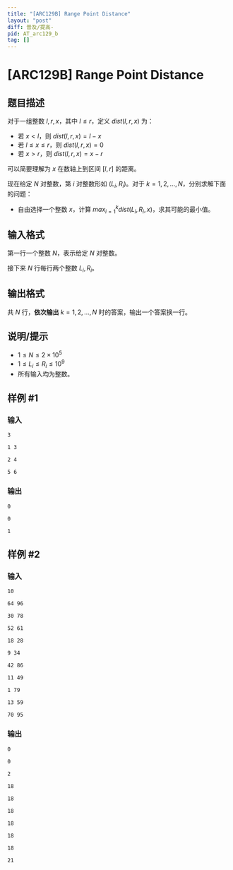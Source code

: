 ```yaml
---
title: "[ARC129B] Range Point Distance"
layout: "post"
diff: 普及/提高-
pid: AT_arc129_b
tag: []
---
```


# [ARC129B] Range Point Distance

## 题目描述

对于一组整数 $l,r,x$，其中 $l \le r$，定义 $dist(l,r,x)$ 为：

- 若 $x < l$，则 $dist(l,r,x) = l - x$
- 若 $l \le x \le r$，则 $dist(l,r,x) = 0$
- 若 $x >r$，则 $dist(l,r,x) = x - r$ 

可以简要理解为 $x$ 在数轴上到区间 $[l,r]$ 的距离。

现在给定 $N$ 对整数，第 $i$ 对整数形如 $(L_i, R_i)$。对于 $k=1,2,\dots,N$，分别求解下面的问题：

- 自由选择一个整数 $x$，计算 $max_{i=1}^k dist(L_i,R_i,x)$，求其可能的最小值。

## 输入格式

第一行一个整数 $N$，表示给定 $N$ 对整数。

接下来 $N$ 行每行两个整数 $L_i,R_i$。

## 输出格式

共 $N$ 行，**依次输出** $k=1,2,\dots,N$ 时的答案，输出一个答案换一行。

## 说明/提示

- $1 \le N \le 2 \times 10^5$
- $1 \le L_i \le R_i \le 10^9$
- 所有输入均为整数。

## 样例 #1

### 输入

```
3
1 3
2 4
5 6
```

### 输出

```
0
0
1
```

## 样例 #2

### 输入

```
10
64 96
30 78
52 61
18 28
9 34
42 86
11 49
1 79
13 59
70 95
```

### 输出

```
0
0
2
18
18
18
18
18
18
21
```

